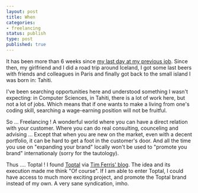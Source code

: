 ```yaml
---
layout: post
title: When 
categories:
- freelancing
status: publish
type: post
published: true
---
```


It has been more than 6 weeks since [my last day at my previous job](https://wearemobiledevelopers.wordpress.com/2015/05/12/so-long-and-thanks-for-all-the-fish/). Since then, my girlfriend and I did a road trip around Iceland, I got some last beers with friends and colleagues in Paris and finally got back to the small island I was born in: Tahiti.

I've been searching opportunities here and understood something I wasn't expecting: in Computer Sciences, in Tahiti, there is a lot of work here, but not a lot of jobs. Which means that if one wants to make a living from one's coding skill, searching a wage-earning position will not be fruitful.

So ... Freelancing ! A wonderful world where you can have a direct relation with your customer. Where you can do real consulting, counceling and advising ... Except that when you are new on the market, even with a decent portfolio, it can be hard to get a foot in the customer's door. And all the time you use on "expanding your brand" locally won't be used to "promote you brand" internationaly (sorry for the tautology).

Thus .... Toptal ! I found [Toptal](http://www.toptal.com) via [Tim Ferris' blog](http://fourhourworkweek.com/2014/10/04/how-to-travel-to-20-countries-and-build-a-massive-business-in-the-process/). The idea and its execution made me think "Of course". If I am able to enter Toptal, I could have access to much more exciting project, and promote the Toptal brand instead of my own. A very sane syndication, imho.